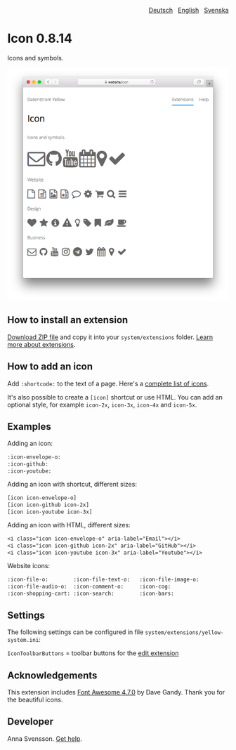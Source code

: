 <p align="right"><a href="README-de.md">Deutsch</a> &nbsp; <a href="README.md">English</a> &nbsp; <a href="README-sv.md">Svenska</a></p>

# Icon 0.8.14

Icons and symbols.

![Screenshot](SCREENSHOT.png)

## How to install an extension

[Download ZIP file](https://github.com/annaesvensson/yellow-icon/archive/refs/heads/main.zip) and copy it into your `system/extensions` folder. [Learn more about extensions](https://github.com/annaesvensson/yellow-update).

## How to add an icon

Add `:shortcode:` to the text of a page. Here's a [complete list of icons](https://fontawesome.com/icons).

It's also possible to create a `[icon]` shortcut or use HTML. You can add an optional style, for example `icon-2x`, `icon-3x`, `icon-4x` and `icon-5x`.

## Examples

Adding an icon:

    :icon-envelope-o:
    :icon-github:
    :icon-youtube:

Adding an icon with shortcut, different sizes:

    [icon icon-envelope-o]
    [icon icon-github icon-2x]
    [icon icon-youtube icon-3x]
    
Adding an icon with HTML, different sizes:

    <i class="icon icon-envelope-o" aria-label="Email"></i>
    <i class="icon icon-github icon-2x" aria-label="GitHub"></i>
    <i class="icon icon-youtube icon-3x" aria-label="Youtube"></i>

Website icons:

    :icon-file-o:        :icon-file-text-o:   :icon-file-image-o:
    :icon-file-audio-o:  :icon-comment-o:     :icon-cog:
    :icon-shopping-cart: :icon-search:        :icon-bars:

## Settings

The following settings can be configured in file `system/extensions/yellow-system.ini`:

`IconToolbarButtons` = toolbar buttons for the [edit extension](https://github.com/annaesvensson/yellow-edit)  

## Acknowledgements

This extension includes [Font Awesome 4.7.0](https://github.com/FortAwesome/Font-Awesome) by Dave Gandy. Thank you for the beautiful icons.

## Developer

Anna Svensson. [Get help](https://datenstrom.se/yellow/help/).
